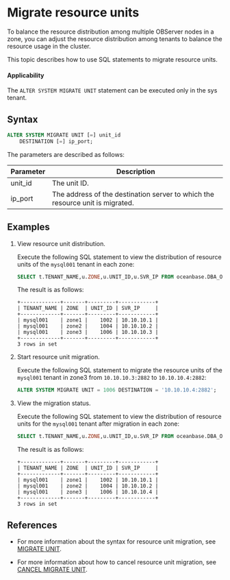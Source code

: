 # Migrate resource units

To balance the resource distribution among multiple OBServer nodes in a zone, you can adjust the resource distribution among tenants to balance the resource usage in the cluster.

This topic describes how to use SQL statements to migrate resource units.

  <main id="notice" >
    <h4>Applicability</h4>
    <p>The <code>ALTER SYSTEM MIGRATE UNIT</code> statement can be executed only in the sys tenant.</p>
  </main>

## Syntax

```sql
ALTER SYSTEM MIGRATE UNIT [=] unit_id 
    DESTINATION [=] ip_port;
```

The parameters are described as follows:

| Parameter | Description |
| ------- | -------------------------------- |
| unit_id | The unit ID.  |
| ip_port | The address of the destination server to which the resource unit is migrated.  |



## Examples

1. View resource unit distribution.

   Execute the following SQL statement to view the distribution of resource units of the `mysql001` tenant in each zone:

    ```sql
    SELECT t.TENANT_NAME,u.ZONE,u.UNIT_ID,u.SVR_IP FROM oceanbase.DBA_OB_TENANTS t,oceanbase.DBA_OB_UNITS u WHERE t.TENANT_ID=u.TENANT_ID AND t.TENANT_NAME='mysql001';
    ```

    The result is as follows:

    ```shell
    +-------------+-------+---------+------------+
    | TENANT_NAME | ZONE  | UNIT_ID | SVR_IP     |
    +-------------+-------+---------+------------+
    | mysql001    | zone1 |    1002 | 10.10.10.1 |
    | mysql001    | zone2 |    1004 | 10.10.10.2 |
    | mysql001    | zone3 |    1006 | 10.10.10.3 |
    +-------------+-------+---------+------------+
    3 rows in set
    ```

2. Start resource unit migration.

   Execute the following SQL statement to migrate the resource units of the `mysql001` tenant in zone3 from `10.10.10.3:2882` to `10.10.10.4:2882`:

    ```sql
    ALTER SYSTEM MIGRATE UNIT = 1006 DESTINATION = '10.10.10.4:2882';
    ```

3. View the migration status.

   Execute the following SQL statement to view the distribution of resource units for the `mysql001` tenant after migration in each zone:

    ```sql
    SELECT t.TENANT_NAME,u.ZONE,u.UNIT_ID,u.SVR_IP FROM oceanbase.DBA_OB_TENANTS t,oceanbase.DBA_OB_UNITS u  WHERE t.TENANT_ID=u.TENANT_ID AND t.TENANT_NAME='mysql001';
    ```

    The result is as follows:

    ```shell
    +-------------+-------+---------+------------+
    | TENANT_NAME | ZONE  | UNIT_ID | SVR_IP     |
    +-------------+-------+---------+------------+
    | mysql001    | zone1 |    1002 | 10.10.10.1 |
    | mysql001    | zone2 |    1004 | 10.10.10.2 |
    | mysql001    | zone3 |    1006 | 10.10.10.4 |
    +-------------+-------+---------+------------+
    3 rows in set
    ```

## References

* For more information about the syntax for resource unit migration, see [MIGRATE UNIT](../../700.reference/500.sql-reference/100.sql-syntax/100.system-tenants/200.alter-system/1400.migrate-unit.md).

* For more information about how to cancel resource unit migration, see [CANCEL MIGRATE UNIT](../../700.reference/500.sql-reference/100.sql-syntax/100.system-tenants/200.alter-system/1100.cancel-migrate-unit.md). 
